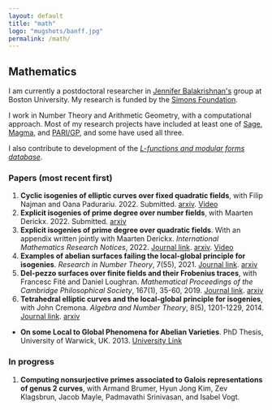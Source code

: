 ```yaml
---
layout: default
title: "math"
logo: "mugshots/banff.jpg"
permalink: /math/
---
```


## Mathematics

I am currently a postdoctoral researcher in [Jennifer Balakrishnan's](http://math.bu.edu/people/jbala/) group at Boston University. My research is funded by the [Simons Foundation](https://simonscollab.icerm.brown.edu/).

I work in Number Theory and Arithmetic Geometry, with a computational approach. Most of my research projects have included at least one of [Sage](https://www.sagemath.org/), [Magma](http://magma.maths.usyd.edu.au/magma/), and [PARI/GP](https://pari.math.u-bordeaux.fr/), and some have used all three.

I also contribute to development of the [_L-functions and modular forms database_](https://www.lmfdb.org/).

### Papers (most recent first)

1. **Cyclic isogenies of elliptic curves over fixed quadratic fields**, with Filip Najman and Oana Padurariu. 2022. Submitted. [arxiv](https://arxiv.org/abs/2206.08891). [Video](https://www.birs.ca/events/2022/5-day-workshops/22w5162/videos/watch/202206201033-Banwait.html)
2. **Explicit isogenies of prime degree over number fields**, with Maarten Derickx. 2022. Submitted. [arxiv](https://arxiv.org/abs/2203.06009)
3. **Explicit isogenies of prime degree over quadratic fields**. With an appendix written jointly with Maarten Derickx. _International Mathematics Research Notices_, 2022. [Journal link](https://doi.org/10.1093/imrn/rnac134). [arxiv](https://arxiv.org/abs/2101.02673). [Video](https://youtu.be/1FqNekRV_qM)
4. **Examples of abelian surfaces failing the local-global principle for isogenies**. _Research in Number Theory_, 7(55), 2021. [Journal link](https://doi.org/10.1007/s40993-021-00283-9). [arxiv](https://arxiv.org/abs/2007.13583)
5. **Del-pezzo surfaces over finite fields and their Frobenius traces**, with Francesc Fité and Daniel Loughran. _Mathematical Proceedings of the Cambridge Philosophical Society_, 167(1), 35-60, 2019. [Journal link](https://doi.org/10.1017/S0305004118000166). [arxiv](https://arxiv.org/abs/1606.00300)
6. **Tetrahedral elliptic curves and the local-global principle for isogenies**, with John Cremona. _Algebra and Number Theory_, 8(5), 1201-1229, 2014. [Journal link](https://doi.org/10.2140/ant.2014.8.1201). [arxiv](https://arxiv.org/abs/1306.6818)

- **On some Local to Global Phenomena for Abelian Varieties**. PhD Thesis, University of Warwick, UK. 2013. [University Link](http://wrap.warwick.ac.uk/58400/)


### In progress

1. **Computing nonsurjective primes associated to Galois representations of genus 2 curves**, with Armand Brumer, Hyun Jong Kim, Zev Klagsbrun, Jacob Mayle, Padmavathi Srinivasan, and Isabel Vogt.